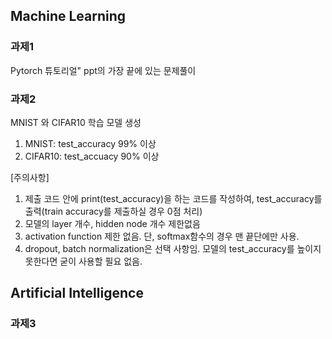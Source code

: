 ## Machine Learning
### 과제1
Pytorch 튜토리얼" ppt의 가장 끝에 있는 문제풀이

### 과제2
MNIST 와 CIFAR10 학습 모델 생성
1. MNIST: test_accuracy 99% 이상
2. CIFAR10: test_accuacy 90% 이상

[주의사항]
1) 제출 코드 안에 print(test_accuracy)을 하는 코드를 작성하여, test_accuracy를 출력(train accuracy를 제출하실 경우 0점 처리)
2) 모델의 layer 개수, hidden node 개수 제한없음
3) activation function 제한 없음. 단, softmax함수의 경우 맨 끝단에만 사용.
4) dropout, batch normalization은 선택 사항임. 모델의 test_accuracy를 높이지 못한다면 굳이 사용할 필요 없음.

## Artificial Intelligence
### 과제3

